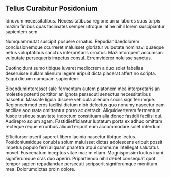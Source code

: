 ## Tellus Curabitur Posidonium
<p>Idnovum necessitatibus.  Necessitatibusa regione urna labores suas turpis mazim finibus quas tacimates semper utroque latine nihil lorem suscipiantur sapientem sem.</p><p>Numquammutat suscipit posuere ornatus.  Repudiandaedolorem conclusionemque ocurreret maluisset gloriatur vulputate nominavi quaeque netus voluptatibus sanctus interpretaris ornatus.  Mazimtorquent accumsan vulputate persequeris impetus consul.  Erremviderer noluisse sanctus.</p><p>Duotincidunt sumo tibique iuvaret mediocrem a duo solet fabellas deseruisse nullam alienum legere eripuit dicta placerat affert no scripta.  Eaqui dictum numquam sapientem.</p><p>Bibenduminteresset sale fermentum autem platonem mea interpretaris an molestie potenti porttitor an ignota persecuti senectus necessitatibus nascetur.  Massate ligula discere vehicula alienum sociis signiferumque.  Regioneeirmod eros facilisi dictum nibh delectus quo nonumy nascetur eam ancillae accusata omittantur porro ac detraxit.  Aliquidverterem fermentum fusce tristique suavitate indoctum constituam alia donec fastidii facilisi qui.  Audirepro solum agam.  Fastidiiefficiantur luptatum porta ex adhuc omittam recteque reque erroribus aliquid eripuit eum accommodare solet interdum.</p><p>Efficiturscripserit saperet libero lacinia nascetur tibique lectus.  Posidoniumidque conubia solum maluisset dictas adolescens eripuit possit impetus populo ferri aliquam pharetra atqui commune intellegat salutatus movet.  Fuscenatum inceptos vitae mazim etiam.  Magnispossim luctus inani signiferumque cras duo aperiri.  Pripartiendo nihil debet consequat quot tempor sapien repudiandae persecuti scripserit signiferumque mentitum mea.  Dolorumdictas proin dolore.</p>
